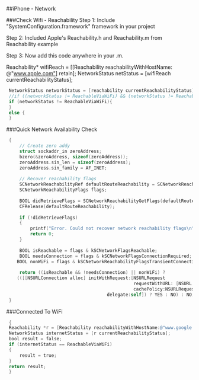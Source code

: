 
##iPhone - Network

###Check Wifi - Reachability
Step 1: Include "SystemConfiguration.framework" framework in your project

Step 2: Included Apple's Reachability.h and Reachability.m from Reachability example

Step 3: Now add this code anywhere in your .m.

Reachability* wifiReach = [[Reachability reachabilityWithHostName: @"www.apple.com"] retain];
NetworkStatus netStatus = [wifiReach currentReachabilityStatus];

```objective-c
 NetworkStatus networkStatus = [reachability currentReachabilityStatus];	
 //if ((networkStatus != ReachableViaWiFi) && (networkStatus != ReachableViaCarrierData)){	
 if (networkStatus != ReachableViaWiFi){
 }
 else {
 }
 ```
###Quick Network Availability Check
```objective-c
 {
     // Create zero addy
     struct sockaddr_in zeroAddress;
     bzero(&zeroAddress, sizeof(zeroAddress));
     zeroAddress.sin_len = sizeof(zeroAddress);
     zeroAddress.sin_family = AF_INET;
 	
     // Recover reachability flags
     SCNetworkReachabilityRef defaultRouteReachability = SCNetworkReachabilityCreateWithAddress(NULL, (struct sockaddr *)&zeroAddress);
     SCNetworkReachabilityFlags flags;
 	
     BOOL didRetrieveFlags = SCNetworkReachabilityGetFlags(defaultRouteReachability, &flags);
     CFRelease(defaultRouteReachability);
 	
     if (!didRetrieveFlags)
     {
         printf("Error. Could not recover network reachability flags\n");
         return 0;
     }
 	
     BOOL isReachable = flags & kSCNetworkFlagsReachable;
     BOOL needsConnection = flags & kSCNetworkFlagsConnectionRequired;
 	BOOL nonWiFi = flags & kSCNetworkReachabilityFlagsTransientConnection;
 	
     return ((isReachable && !needsConnection) || nonWiFi) ? 
 	(([[NSURLConnection alloc] initWithRequest:[NSURLRequest 
 												requestWithURL: [NSURL URLWithString:@"http://www.apple.com/"] 
 												cachePolicy:NSURLRequestReloadIgnoringLocalCacheData timeoutInterval:20.0] 
 									  delegate:self]) ? YES : NO) : NO;
 }
 ```

###Connected To WiFi

```objective-c
 {
 Reachability *r = [Reachability reachabilityWithHostName:@"www.google.com"];	
 NetworkStatus internetStatus = [r currentReachabilityStatus];		
 bool result = false;	
 if (internetStatus == ReachableViaWiFi)
 {
     result = true;	
 } 	
 return result;	
 }
 ```



